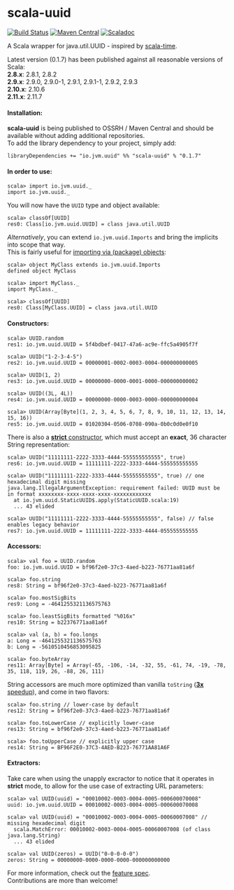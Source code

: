 # scala-uuid
[![Build Status](https://travis-ci.org/melezov/scala-uuid.svg?branch=2.11.x)](https://travis-ci.org/melezov/scala-uuid)
[![Maven Central](https://maven-badges.herokuapp.com/maven-central/io.jvm.uuid/scala-uuid_2.11/badge.svg)](https://maven-badges.herokuapp.com/maven-central/io.jvm.uuid/scala-uuid_2.11)
[![Scaladoc](http://javadoc-badge.appspot.com/io.jvm.uuid/scala-uuid_2.11.svg?label=scaladoc)](http://javadoc-badge.appspot.com/io.jvm.uuid/scala-uuid_2.11)

A Scala wrapper for java.util.UUID - inspired by [scala-time](https://github.com/jorgeortiz85/scala-time/ "A Scala wrapper for Joda Time").

Latest version (0.1.7) has been published against all reasonable versions of Scala:  
**2.8.x**: 2.8.1, 2.8.2  
**2.9.x**: 2.9.0, 2.9.0-1, 2.9.1, 2.9.1-1, 2.9.2, 2.9.3  
**2.10.x**: 2.10.6  
**2.11.x**: 2.11.7

#### Installation:

**scala-uuid** is being published to OSSRH / Maven Central and should be available without adding additional repositories.  
To add the library dependency to your project, simply add:

    libraryDependencies += "io.jvm.uuid" %% "scala-uuid" % "0.1.7"

#### In order to use:

    scala> import io.jvm.uuid._
    import io.jvm.uuid._

You will now have the `UUID` type and object available:

    scala> classOf[UUID]
    res0: Class[io.jvm.uuid.UUID] = class java.util.UUID

*Alternatively*, you can extend `io.jvm.uuid.Imports` and bring the implicits into scope that way.  
This is fairly useful for [importing via (package) objects](src/test/scala/com/example/ImportFeatureSpec.scala#L32 "Open ImportFeatureSpec source"):

    scala> object MyClass extends io.jvm.uuid.Imports
    defined object MyClass

    scala> import MyClass._
    import MyClass._

    scala> classOf[UUID]
    res0: Class[MyClass.UUID] = class java.util.UUID

#### Constructors:

    scala> UUID.random
    res1: io.jvm.uuid.UUID = 5f4bdbef-0417-47a6-ac9e-ffc5a4905f7f

    scala> UUID("1-2-3-4-5")
    res2: io.jvm.uuid.UUID = 00000001-0002-0003-0004-000000000005

    scala> UUID(1, 2)
    res3: io.jvm.uuid.UUID = 00000000-0000-0001-0000-000000000002

    scala> UUID((3L, 4L))
    res4: io.jvm.uuid.UUID = 00000000-0000-0003-0000-000000000004

    scala> UUID(Array[Byte](1, 2, 3, 4, 5, 6, 7, 8, 9, 10, 11, 12, 13, 14, 15, 16))
    res5: io.jvm.uuid.UUID = 01020304-0506-0708-090a-0b0c0d0e0f10

There is also a [**strict** constructor](src/main/scala/io/jvm/uuid/StaticUUID.scala#L18 "Open StaticUUID source"), which must accept an **exact**, 36 character String representation:

    scala> UUID("11111111-2222-3333-4444-555555555555", true)
    res6: io.jvm.uuid.UUID = 11111111-2222-3333-4444-555555555555

    scala> UUID("11111111-2222-3333-4444-55555555555", true) // one hexadecimal digit missing
    java.lang.IllegalArgumentException: requirement failed: UUID must be in format xxxxxxxx-xxxx-xxxx-xxxx-xxxxxxxxxxxx
      at io.jvm.uuid.StaticUUID$.apply(StaticUUID.scala:19)
      ... 43 elided

    scala> UUID("11111111-2222-3333-4444-55555555555", false) // false enables legacy behavior
    res7: io.jvm.uuid.UUID = 11111111-2222-3333-4444-055555555555

#### Accessors:

    scala> val foo = UUID.random
    foo: io.jvm.uuid.UUID = bf96f2e0-37c3-4aed-b223-76771aa81a6f

    scala> foo.string
    res8: String = bf96f2e0-37c3-4aed-b223-76771aa81a6f

    scala> foo.mostSigBits
    res9: Long = -4641255321136575763

    scala> foo.leastSigBits formatted "%016x"
    res10: String = b22376771aa81a6f

    scala> val (a, b) = foo.longs
    a: Long = -4641255321136575763
    b: Long = -5610510456853095825

    scala> foo.byteArray
    res11: Array[Byte] = Array(-65, -106, -14, -32, 55, -61, 74, -19, -78, 35, 118, 119, 26, -88, 26, 111)

String accessors are much more optimized than vanilla `toString` ([**3x** speedup](src/main/scala/io/jvm/uuid/RichUUID.scala#L13 "Open RichUUID.scala source")), and come in two flavors:

    scala> foo.string // lower-case by default
    res12: String = bf96f2e0-37c3-4aed-b223-76771aa81a6f

    scala> foo.toLowerCase // explicitly lower-case
    res13: String = bf96f2e0-37c3-4aed-b223-76771aa81a6f

    scala> foo.toUpperCase // explicitly upper case
    res14: String = BF96F2E0-37C3-4AED-B223-76771AA81A6F

#### Extractors:
Take care when using the unapply excractor to notice that it operates in **strict** mode, to allow for the use case of extracting URL parameters:

    scala> val UUID(uuid) = "00010002-0003-0004-0005-000600070008"
    uuid: io.jvm.uuid.UUID = 00010002-0003-0004-0005-000600070008

    scala> val UUID(uuid) = "00010002-0003-0004-0005-00060007008" // missing hexadecimal digit
      scala.MatchError: 00010002-0003-0004-0005-00060007008 (of class java.lang.String)
      ... 43 elided

    scala> val UUID(zeros) = UUID("0-0-0-0-0")
    zeros: String = 00000000-0000-0000-0000-000000000000

For more information, check out the [feature spec](src/test/scala/io/jvm/uuid/UUIDFeatureSpec.scala "Open UUIDFeatureSpec source").  
Contributions are more than welcome!
